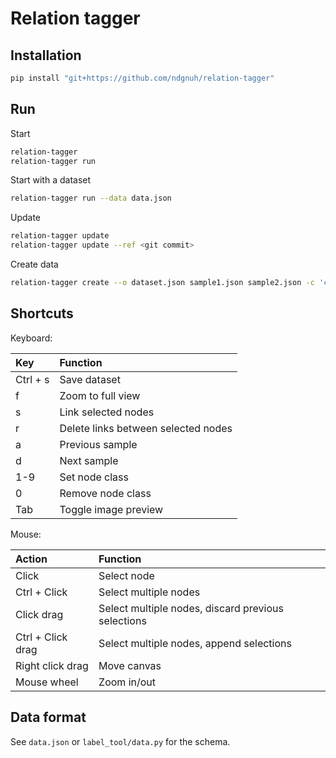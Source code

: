 # Relation tagger

## Installation

```bash
pip install "git+https://github.com/ndgnuh/relation-tagger"
```

## Run

Start
```bash
relation-tagger
relation-tagger run
```

Start with a dataset
```bash
relation-tagger run --data data.json
```

Update
```bash
relation-tagger update
relation-tagger update --ref <git commit>
```

Create data
```bash
relation-tagger create --o dataset.json sample1.json sample2.json -c 'class1,class2,class3'
```

## Shortcuts

Keyboard:

Key                  | Function
:---                 | :---
Ctrl + s             | Save dataset
f                    | Zoom to full view
s                    | Link selected nodes
r                    | Delete links between selected nodes
a                    | Previous sample
d                    | Next sample
1-9                  | Set node class
0                    | Remove node class
Tab                  | Toggle image preview

Mouse:

Action               | Function
:---                 | :---
Click                | Select node
Ctrl + Click         | Select multiple nodes
Click drag           | Select multiple nodes, discard previous selections
Ctrl + Click drag    | Select multiple nodes, append selections
Right click drag     | Move canvas
Mouse wheel          | Zoom in/out

## Data format

See `data.json` or `label_tool/data.py` for the schema.
